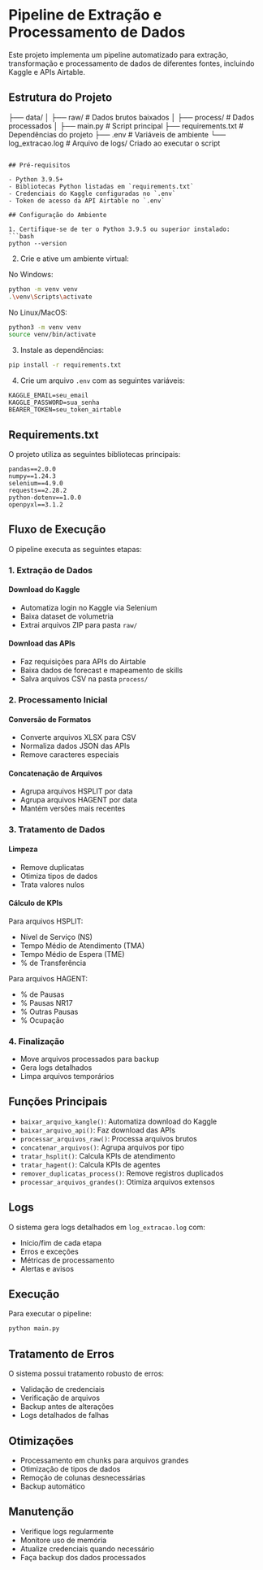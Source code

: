 # Pipeline de Extração e Processamento de Dados

Este projeto implementa um pipeline automatizado para extração, transformação e processamento de dados de diferentes fontes, incluindo Kaggle e APIs Airtable.

## Estrutura do Projeto

├── data/
│ ├── raw/ # Dados brutos baixados
│ ├── process/ # Dados processados
│ 
├── main.py # Script principal
├── requirements.txt # Dependências do projeto
├── .env # Variáveis de ambiente
└── log_extracao.log # Arquivo de logs/ Criado ao executar o script
```

## Pré-requisitos

- Python 3.9.5+
- Bibliotecas Python listadas em `requirements.txt`
- Credenciais do Kaggle configuradas no `.env`
- Token de acesso da API Airtable no `.env`

## Configuração do Ambiente

1. Certifique-se de ter o Python 3.9.5 ou superior instalado:
```bash
python --version
```

2. Crie e ative um ambiente virtual:

No Windows:
```bash
python -m venv venv
.\venv\Scripts\activate
```

No Linux/MacOS:
```bash
python3 -m venv venv
source venv/bin/activate
```

3. Instale as dependências:
```bash
pip install -r requirements.txt
```

4. Crie um arquivo `.env` com as seguintes variáveis:
```
KAGGLE_EMAIL=seu_email
KAGGLE_PASSWORD=sua_senha
BEARER_TOKEN=seu_token_airtable
```

## Requirements.txt

O projeto utiliza as seguintes bibliotecas principais:
```
pandas==2.0.0
numpy==1.24.3
selenium==4.9.0
requests==2.28.2
python-dotenv==1.0.0
openpyxl==3.1.2
```

## Fluxo de Execução

O pipeline executa as seguintes etapas:

### 1. Extração de Dados

#### Download do Kaggle
- Automatiza login no Kaggle via Selenium
- Baixa dataset de volumetria
- Extrai arquivos ZIP para pasta `raw/`

#### Download das APIs
- Faz requisições para APIs do Airtable
- Baixa dados de forecast e mapeamento de skills
- Salva arquivos CSV na pasta `process/`

### 2. Processamento Inicial

#### Conversão de Formatos
- Converte arquivos XLSX para CSV
- Normaliza dados JSON das APIs
- Remove caracteres especiais

#### Concatenação de Arquivos
- Agrupa arquivos HSPLIT por data
- Agrupa arquivos HAGENT por data
- Mantém versões mais recentes

### 3. Tratamento de Dados

#### Limpeza
- Remove duplicatas
- Otimiza tipos de dados
- Trata valores nulos

#### Cálculo de KPIs

Para arquivos HSPLIT:
- Nível de Serviço (NS)
- Tempo Médio de Atendimento (TMA) 
- Tempo Médio de Espera (TME)
- % de Transferência

Para arquivos HAGENT:
- % de Pausas
- % Pausas NR17
- % Outras Pausas
- % Ocupação

### 4. Finalização

- Move arquivos processados para backup
- Gera logs detalhados
- Limpa arquivos temporários

## Funções Principais

- `baixar_arquivo_kangle()`: Automatiza download do Kaggle
- `baixar_arquivo_api()`: Faz download das APIs
- `processar_arquivos_raw()`: Processa arquivos brutos
- `concatenar_arquivos()`: Agrupa arquivos por tipo
- `tratar_hsplit()`: Calcula KPIs de atendimento
- `tratar_hagent()`: Calcula KPIs de agentes
- `remover_duplicatas_process()`: Remove registros duplicados
- `processar_arquivos_grandes()`: Otimiza arquivos extensos

## Logs

O sistema gera logs detalhados em `log_extracao.log` com:

- Início/fim de cada etapa
- Erros e exceções
- Métricas de processamento
- Alertas e avisos

## Execução

Para executar o pipeline:

```bash
python main.py
```

## Tratamento de Erros

O sistema possui tratamento robusto de erros:

- Validação de credenciais
- Verificação de arquivos
- Backup antes de alterações
- Logs detalhados de falhas

## Otimizações

- Processamento em chunks para arquivos grandes
- Otimização de tipos de dados
- Remoção de colunas desnecessárias
- Backup automático

## Manutenção

- Verifique logs regularmente
- Monitore uso de memória
- Atualize credenciais quando necessário
- Faça backup dos dados processados
